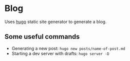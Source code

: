 Blog
===

Uses [hugo](https://gohugo.io/) static site generator to generate a blog.

Some useful commands
---

* Generating a new post: `hugo new posts/name-of-post.md`
* Starting a dev server with drafts: `hugo server -D`
